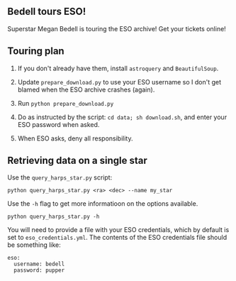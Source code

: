 Bedell tours ESO!
-----------------
Superstar Megan Bedell is touring the ESO archive! Get your tickets online!


Touring plan
------------
1. If you don't already have them, install `astroquery` and `BeautifulSoup`.

2. Update `prepare_download.py` to use your ESO username so I don't get blamed
   when the ESO archive crashes (again).

3. Run `python prepare_download.py`

4. Do as instructed by the script: `cd data; sh download.sh`, and enter your
   ESO password when asked.

5. When ESO asks, deny all responsibility.


Retrieving data on a single star
--------------------------------

Use the `query_harps_star.py` script:

`python query_harps_star.py <ra> <dec> --name my_star`

Use the `-h` flag to get more informatioon on the options available.

`python query_harps_star.py -h`

You will need to provide a file with your ESO credentials, which by default is set to `eso_credentials.yml`.
The contents of the ESO credentials file should be something like:

````
eso:
  username: bedell
  password: pupper
````
